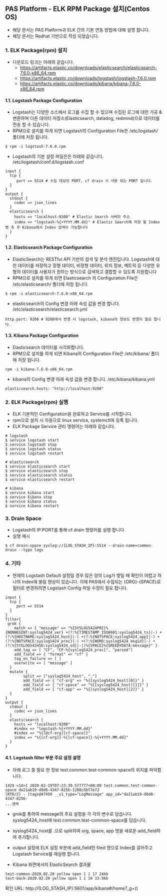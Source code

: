 ## PAS Platform - ELK RPM Package 설치(Centos OS)
- 해당 문서는 PAS Platform과 ELK 간의 기본 연동 방법에 대해 설명 합니다.
- 해당 문서는 Redhat 기반으로 작성 되었습니다. 

### 1. ELK Package(rpm) 설치
- 다운로드 링크는 아래와 같습니다.
	- https://artifacts.elastic.co/downloads/elasticsearch/elasticsearch-7.6.0-x86_64.rpm
	- https://artifacts.elastic.co/downloads/logstash/logstash-7.6.0.rpm
	- https://artifacts.elastic.co/downloads/kibana/kibana-7.6.0-x86_64.rpm

#### 1.1. Logstash Package Configuration
- Logstash는 다양한 소스에서 로그를 수집 할 수 있으며 수집된 로그에 대한 가공 & 변환하며 다른 데이터 저장소(Elasticsearch, datadog, redmind)으로 데이터를 전송 할 수 있습니다.
- RPM으로 설치를 하게 되면 Logstash의 Configuration File은 /etc/logstash/ 폴더에 저장 됩니다.


```
$ rpm -i logstash-7.6.0.rpm
```

- Logstash의 기본 설정 파일은은 아래와 같습니다. /etc/logstash/conf.d/logstash.conf

```
input {
  tcp {
     port => 5514 # 수집 대상의 PORT, cf drain 시 사용 되는 PORT 입니다.
  }
}
output {
  stdout {
    codec => json_lines
  }
  elasticsearch {
    hosts => "localhost:9200" # Elastic Search 서버의 주소
    index => "logstash-%{+YYYY.MM.dd}" # Elastic Search에 저장 될 Index 명 추 후 Kibana에서 Index 검색이 가능합니다
  }
}
```


#### 1.2. Elasticsearch Package Configuration
- ElasticSearch는 RESTful API 기반의 검색 및 분석 엔진입니다. Logstash에 대한 데이터를 저장하고 정형 데이터, 비정형 데이터, 위치 정보, 메트릭 등 다양한 유형의 데이터를 사용자가 원하는 방식으로 검색하고 결합할 수 있도록 지원합니다
- RPM으로 설치를 하게 되면 Elasticsearch 의 Configuration File은 /etc/elasticsearch/ 폴더에 저장 됩니다.

```
$ rpm -i elasticsearch-7.6.0-x86_64.rpm
```

- elasticsearch의 Config 변경 아래 속성 값을 변경 합니다. /etc/elasticsearch/elasticsearch.yml

```
http.port: 9200 # 9200에서 변경 시 logstash, kibana의 정보도 변경이 필요 합니다.
```


#### 1.3. Kibana Package Configuration
- Elasticsearch 데이터를 시각화합니다.
- RPM으로 설치를 하게 되면 Kibana의 Configuration File은 /etc/kibana/ 폴더에 저장 됩니다.

```
rpm -i kibana-7.6.0-x86_64.rpm
```

- kibana의 Config 변경 아래 속성 값을 변경 합니다. /etc/kibana/kibana.yml


```
elasticsearch.hosts: "http://localhost:9200"
```

### 2. ELK Package(rpm)  실행
- ELK 기본적인 Configuration을 완료하고 Service를 시작합니다.
- rpm으로 설치 시 자동으로 linux service, systemctl에 등록 됩니다.
- ELK Package Service 관리 명령어는 아래와 같습니다.

```
# logstash
$ service logstash start
$ service logstash stop
$ service logstash status
$ service logstash restart

# elasticsearch
$ service elasticsearch start
$ service elasticsearch stop
$ service elasticsearch status
$ service elasticsearch restart

# kibana
$ service kibana start
$ service kibana stop
$ service kibana status
$ service kibana restart
```


### 3. Drain Space
- Logstash의 IP:PORT를 통해 cf drain 명령어를 실행 합니다.
- 실행 예시

```
$ cf drain-space syslog://{LOG_STASH_IP}:5514 --drain-name=common-drain --type logs
```

### 4. 기타
- 현재의 Logstash Default 설정일 경우 많은 양의 Log가 쌓일 때 확인이 어렵고 하나의 Index에 쏠림 현상이 있습니다. 이때 PAS에서 수집되는 {ORG}-{SPACE}로 필터로 변경하려면 Logstash Config 파일 수정이 필요 합니다.

```
input {
  tcp {
     port => 5514
  }
}
filter{
 grok {
    match => { "message" => "%{SYSLOG5424PRI}%{NONNEGINT:syslog5424_ver} +(?:%{TIMESTAMP_ISO8601:syslog5424_ts}|-) +(?:%{HOSTNAME:syslog5424_host}|-) +(?:%{NOTSPACE:syslog5424_app}|-) +(?:%{NOTSPACE:syslog5424_proc}|-) +(?:%{WORD:syslog5424_msgid}|-) +(?:%{SYSLOG5424SD:syslog5424_sd}|-|)%{SPACE}%{GREEDYDATA:message}" }
    add_tag => [ "CF", "CF-%{syslog5424_proc}", "parsed"]
    add_field => { "format" => "cf" }
    tag_on_failure => [ ]
    overwrite => [ "message" ]
  }
  mutate {
        split => ["syslog5424_host", "."]
        add_field => { "cf-org" => "%{[syslog5424_host][0]}" }
        add_field => { "cf-space" => "%{[syslog5424_host][1]}" }
        add_field => { "cf-app" => "%{[syslog5424_host][2]}" }
  }
}
output {
  stdout {
    codec => json_lines
  }
  elasticsearch {
    hosts => "localhost:9200"
    #index => "logstash-%{+YYYY.MM.dd}"
    #index => "%{[@cf-org][cf-space]}"
    index => "%{[cf-org]}-%{[cf-space]}-%{+YYYY.MM.dd}"
  }
}
```

#### 4.1. Logstash filter 부분 주요 설정 설명
- 아래 로그 중 필요 한 정보 test.common.test-common-space의 위치를 파악합니다.

```
1429 <14>1 2020-02-19T07:23:39.577777+00:00 test.common.test-common-space da21ab19-d8d0-4347-8256-1280c5bf7e72 
[RTR/2] - [tags@47450 __v1_type="LogMessage" app_id="da21ab19-d8d0-4347-8256-
...생략
```
- grok를 통하여 message의 주요 설정을 각 각의 변수로 담습니다. syslog5424_host에 test.common.test-common-space를 담습니다.
- syslog5424_host를 .으로 split하여 org, space, app 명을 새로운 add_field하여 추가합니다.
- output  설정에 ELK 설정 부분에 add_field한 filed 명으로 Index를 걸어주고 Logstash Service를 재실행 합니다.

- Kibana 화면에서의 ElasticSearch 결과물

```
test-common-2020.02.20 yellow open 1 1 17 24kb
test-back-2020.02.20 yellow open 1 1 10 33.9kb
```

확인 URL: http://{LOG_STASH_IP}:5601/app/kibana#/home?_g=()
